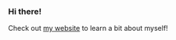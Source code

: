 ### Hi there!

Check out [my website](https://b-joel-gonzalez.github.io/) to learn a bit about myself!
